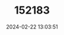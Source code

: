 ---
title: "152183"
category: "Hylocereus undatus"
draft: false
date: 2024-02-22 13:03:51
languages:
  English: ["Belle of the Night", "Dragonfruit", "Night Blooming Cereus", "Pitahaya", "Strawberry Pear", "Dragon Fruit"]
  French: ["Cierge-lézard", "Fruit du dragon", "Poire de chardon"]
  Spanish; Castilian: ["Pitahaya Blanco", "Pitahaya Orejona", "Pitaya"]
---
